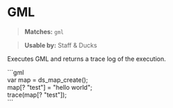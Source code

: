 # GML

> **Matches:** `gml`

> **Usable by:** Staff & Ducks

Executes GML and returns a trace log of the execution.

\`\`\`gml  
var map = ds_map_create();  
map[? "test"] = "hello world";  
trace(map[? "test"]);  
\`\`\`
